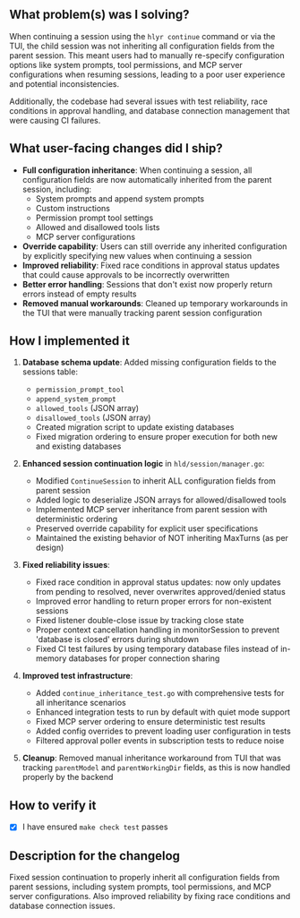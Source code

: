 ## What problem(s) was I solving?

When continuing a session using the `hlyr continue` command or via the TUI, the child session was not inheriting all configuration fields from the parent session. This meant users had to manually re-specify configuration options like system prompts, tool permissions, and MCP server configurations when resuming sessions, leading to a poor user experience and potential inconsistencies.

Additionally, the codebase had several issues with test reliability, race conditions in approval handling, and database connection management that were causing CI failures.

## What user-facing changes did I ship?

- **Full configuration inheritance**: When continuing a session, all configuration fields are now automatically inherited from the parent session, including:
  - System prompts and append system prompts
  - Custom instructions
  - Permission prompt tool settings
  - Allowed and disallowed tools lists
  - MCP server configurations
- **Override capability**: Users can still override any inherited configuration by explicitly specifying new values when continuing a session
- **Improved reliability**: Fixed race conditions in approval status updates that could cause approvals to be incorrectly overwritten
- **Better error handling**: Sessions that don't exist now properly return errors instead of empty results
- **Removed manual workarounds**: Cleaned up temporary workarounds in the TUI that were manually tracking parent session configuration

## How I implemented it

1. **Database schema update**: Added missing configuration fields to the sessions table:
   - `permission_prompt_tool`
   - `append_system_prompt`
   - `allowed_tools` (JSON array)
   - `disallowed_tools` (JSON array)
   - Created migration script to update existing databases
   - Fixed migration ordering to ensure proper execution for both new and existing databases

2. **Enhanced session continuation logic** in `hld/session/manager.go`:
   - Modified `ContinueSession` to inherit ALL configuration fields from parent session
   - Added logic to deserialize JSON arrays for allowed/disallowed tools
   - Implemented MCP server inheritance from parent session with deterministic ordering
   - Preserved override capability for explicit user specifications
   - Maintained the existing behavior of NOT inheriting MaxTurns (as per design)

3. **Fixed reliability issues**:
   - Fixed race condition in approval status updates: now only updates from pending to resolved, never overwrites approved/denied status
   - Improved error handling to return proper errors for non-existent sessions
   - Fixed listener double-close issue by tracking close state
   - Proper context cancellation handling in monitorSession to prevent 'database is closed' errors during shutdown
   - Fixed CI test failures by using temporary database files instead of in-memory databases for proper connection sharing

4. **Improved test infrastructure**:
   - Added `continue_inheritance_test.go` with comprehensive tests for all inheritance scenarios
   - Enhanced integration tests to run by default with quiet mode support
   - Fixed MCP server ordering to ensure deterministic test results
   - Added config overrides to prevent loading user configuration in tests
   - Filtered approval poller events in subscription tests to reduce noise

5. **Cleanup**: Removed manual inheritance workaround from TUI that was tracking `parentModel` and `parentWorkingDir` fields, as this is now handled properly by the backend

## How to verify it

- [x] I have ensured `make check test` passes

## Description for the changelog

Fixed session continuation to properly inherit all configuration fields from parent sessions, including system prompts, tool permissions, and MCP server configurations. Also improved reliability by fixing race conditions and database connection issues.